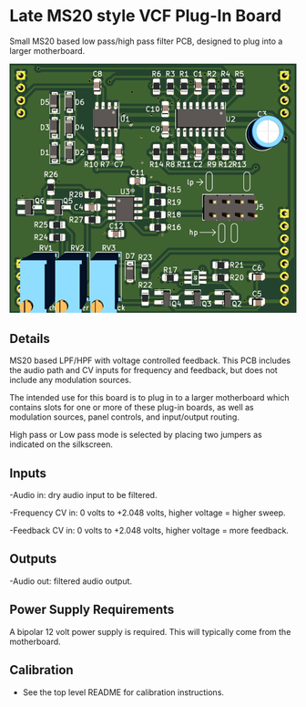# Late MS20 style VCF Plug-In Board

Small MS20 based low pass/high pass filter PCB, designed to plug into a larger motherboard.

![](pics/pcb_front.png)

## Details

MS20 based LPF/HPF with voltage controlled feedback. This PCB includes the audio path and CV inputs for frequency and feedback, but does not include any modulation sources.

The intended use for this board is to plug in to a larger motherboard which contains slots for one or more of these plug-in boards, as well as modulation sources, panel controls, and input/output routing.

High pass or Low pass mode is selected by placing two jumpers as indicated on the silkscreen.

## Inputs

-Audio in: dry audio input to be filtered.

-Frequency CV in: 0 volts to +2.048 volts, higher voltage = higher sweep.

-Feedback CV in: 0 volts to +2.048 volts, higher voltage = more feedback.


## Outputs

-Audio out: filtered audio output.


## Power Supply Requirements

A bipolar 12 volt power supply is required. This will typically come from the motherboard.


## Calibration

- See the top level README for calibration instructions.

